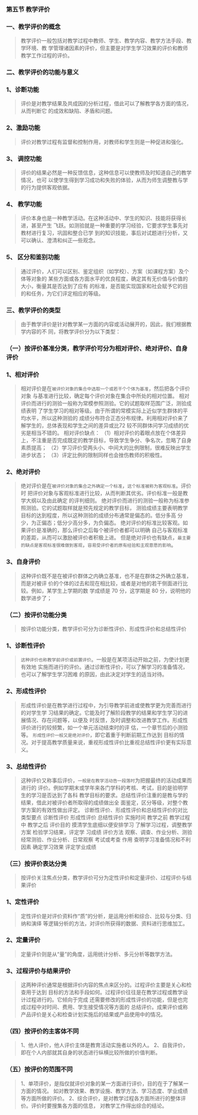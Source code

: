 ### 第五节 教学评价
### 一、教学评价的概念
>   教学评价一般包括对教学过程中教师、学生、教学内容、教学方法手段、教学环境、教
学管理诸因素的评价，但主要是对学生学习效果的评价和教师教学工作过程的评价。

### 二、教学评价的功能与意义
### 1、诊断功能
>   评价是对教学结果及共成因的分析过程，借此可以了解教学各方面的情况，从而判断它
的成效和缺陷、矛盾和问题。

### 2、激励功能
>   评价对教学过程有监督和控制作用，对教师和学生则是一种促进和强化。

### 3、 调控功能
>   评价的结果必然是一种反馈信息，这种信息可以使教师及时知道自己的教学情况，也可
以使学生得到学习成功和失败的体验，从而为师生调整教与学的行为提供客观依据。

### 4、 教学功能
>   评价本身也是一种教学活动。在这种活动中、学生的知识、技能将获得长进，甚至产生
飞跃。如测验就是一种重要的学习经验，它要求学生事先对教材进行复习，巩固和整合已学
到的知识技能，事后对试题进行分析，又可以确认、澄清和纠正—些观念。

### 5、 区分和鉴别功能
>   通过评价，人们可以区别、鉴定组织（如学校）、方案（如课程方案）及个体等对象的
某些方面或各方面水平的优良程度，确定其有无价值与价值的大小，衡量其是否达到了应有
的标准，是否能实现国家和社会赋予它的目的和任务，为它们评定相应的等级。

### 三、教学评价的类型
>   由于教学评价是针对教学某一方面的内容或活动展开的，因此，我们根据教学内容的不
同，将教学评价分为以下类型：

### （一）按评价基准分类，教学评价可分为相对评价、绝对评价、自身评价
### 1、相对评价
>   相对评价是在`被评价对象的集合中选取一个或若干个个体为基准`，然后把各个评价对象
与基准进行比较，确定每个评价对象在集合中所处的相对位置。
相对评价而进行的测验一般称为常模参照测验。它的试题取样范围广泛，测验成绩表明
了学生学习的相对等级。由于所谓的常模实际上近似学生群体的平均水平，所以这种测验的
成绩分布符合正态分布规律。利用相对评价来了解学生的，总体表现和学生之间的差异或比72
较不同群体问学习成绩的优劣是相当不错的。
相对评价缺点：
（1）相对评价的着眼点放在个体差异上，不注重是否完成既定的教学目标，导致学生争分、争名次，忽略了自身素质提高；
（2）学习评价受两头小、中间大的比例限制，很难反映出学生进步状态；
（3）评定比例的限制同样也会挫伤教师的积极性。

### 2、绝对评价
>   绝对评价是在`被评价对象的集合之外确定一个标准`，`这个标准被称为客观标准`。评价时
把评价对象与客观标准进行比较，从而判断其优劣。评价标准一般是教学大纲以及由此确定
的评判细则。
绝对评价而进行的测验一般称为标准参照测验。它的试题取样就是预先规定的教学目标，
测验成绩主要表明教学目标的达到程度，所以这种测验的成绩分布通常是偏态的。低分多高
分少，为正偏态；低分少高分多，为负偏态。
绝对评价的标准比较客观。如果评价是准确的，那么评价之后每个被评价者都可以明确
自己与客观标准的差距，从而可以激励被评价者积极上进。
但是绝对评价也有缺点，`最主要的缺点是客观标准很难做到客观`，`容易受评价者的原有经验和主观意愿的影响`。

### 3、自身评价
>   这种评价既不是在被评价群体之内确立基准，也不是在群体之外确立基准，而是对被评
价的个体的过去和现在相比较，或者是对他的若干侧面进行比较。例如，某学生上学期的数
学成绩是 70 分，这学期是 80 分，说明他的数学进步了；

### （二）按评价功能分类
>   按评价功能分类，教学评价可分为诊断性评价、形成性评价和总结性评价

### 1、诊断性评价
>   `这种评价也称教学前评价或前置评价`。一般是在某项活动开始之前，为使计划更有效地
实施而进行的评价。通过诊断性评价，可以了解学习的准备情况，也可以了解学生学习困难
的原因，由此决定对学生的适当对待。

### 2、形成性评价
>   形成性评价是在教学进行过程中，为引导教学前进或使教学更为完善而进行的对学生学
习结果的确定。它能及时了解阶段教学的结果和学生学习的进展情况、存在问题等，以便及
时反馈，及时调整和改进教学工作。形成性评价进行的较频繁，如一个单元活动结束时的评
估，一个章节后的小测验等。
`形成性评价一般又是绝对评价`，即它着重于判断前期工作达到
目标的情况。对于提高教学质量来说，重视形成性评价比重视总结性评价更有实际意义。

### 3、总结性评价
>   这种评价又称事后评价，`一般是在教学活动告一段落时`为把握最终的活动成果而进行的
评价。例如学期末或学年来各门学科的考核、考试，目的是验明学生的学习是否达到了各科
教学目标的要求。总结性评价注重的是教与学的结果，借此对被评价者所取得的成绩做出全
面鉴定，区分等级，对整个教学方案的有效性做出评定。
诊断性评价、形成性评价和总结性评价的对比
类型要点 诊断性评价 形成性评价 总结性评价
实施时间 教学之前 教学过程中 教学之后
评价目的 摸清学生底细以便安排学习 了解学习过程，调整教学方案 检验学习结果，评定学
习成绩
评价方法 观察、调查、作业分析、测验 经常测验、作业分析、日常观察 考试或考查
作用 查明学习准备情况和不利因素 确定学习效果 评定学业成绩

### （三）按评价表达分类
>   按评价关注焦点分类，教学评价可分为定性评价和定量评价、过程评价与结果评价
### 1、定性评价
>   定性评价是对评价资料作“质”的分析，是运用分析和综合、比较与分类、归纳和演绎
等逻辑分析的方法，对评价所获得的数据、资料进行思维加工。

### 2、定量评价
>   定量评价则是从“量”的角度，运用统计分析、多元分析等数学方法。

### 3、过程评价与结果评价
>   这两种评价通常是根据评价内容的焦点来区分的。过程评价主要是关心和检查用于达到
目标的方法和手段如何。过程评价往往是在教学过程或教学设计过程进行的。它倾向于完成
还需要修改的形成性评价的功能，但是也完成过程中对时间、费用、学生接受情况等方面的
总结评价。成果评价或称产品评价是关心和检查计划实施后的结果或产品使用中的情况。

### （四）按评价的主客体不同
>   1、他人评价，他人评价主体是教育活动实施者以外的人。
    2、自我评价，即在个人内部就其自身的状态进行纵横比较所做的价值判断。
    
### （五）按评价的范围不同
>   1、单项评价，是指仅就评价对象的某一方面进行评价，目的在于了解某一方面的情况。
如对教学效果、教学设施、教学方法、学习态度、学业成绩等方面所做的评价。
    2、综合评价，是对教学过程各方面所进行的整体评价。评价时要搜集各方面的信息，
对教学工作得出综合的结论。